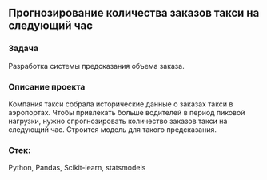 ## Прогнозирование количества заказов такси на следующий час
### Задача
Разработка системы предсказания объема заказа.
### Описание проекта
Компания такси собрала исторические данные о заказах такси в аэропортах.
Чтобы привлекать больше водителей в период пиковой нагрузки, нужно спрогнозировать количество заказов такси на следующий час. Строится модель для такого предсказания.
### Стек:
Python, Pandas, Scikit-learn, statsmodels
